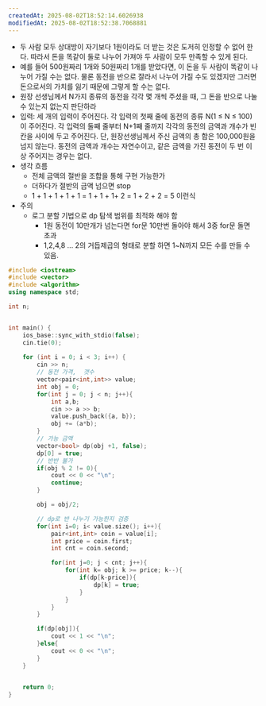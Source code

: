 ```yaml
---
createdAt: 2025-08-02T18:52:14.6026938
modifiedAt: 2025-08-02T18:52:38.7068881
---
```

- 두 사람 모두 상대방이 자기보다 1원이라도 더 받는 것은 도저히 인정할 수 없어 한다. 따라서 돈을 똑같이 둘로 나누어 가져야 두 사람이 모두 만족할 수 있게 된다.
- 예를 들어 500원짜리 1개와 50원짜리 1개를 받았다면, 이 돈을 두 사람이 똑같이 나누어 가질 수는 없다. 물론 동전을 반으로 잘라서 나누어 가질 수도 있겠지만 그러면 돈으로서의 가치를 잃기 때문에 그렇게 할 수는 없다.
- 원장 선생님께서 N가지 종류의 동전을 각각 몇 개씩 주셨을 때, 그 돈을 반으로 나눌 수 있는지 없는지 판단하라
- 입력: 
  세 개의 입력이 주어진다. 각 입력의 첫째 줄에 동전의 종류 N(1 ≤ N ≤ 100)이 주어진다. 각 입력의 둘째 줄부터 N+1째 줄까지 각각의 동전의 금액과 개수가 빈 칸을 사이에 두고 주어진다. 단, 원장선생님께서 주신 금액의 총 합은 100,000원을 넘지 않는다. 동전의 금액과 개수는 자연수이고, 같은 금액을 가진 동전이 두 번 이상 주어지는 경우는 없다.
- 생각 흐름
	- 전체 금액의 절반을 조합을 통해 구현 가능한가
	- 더하다가 절반의 금액 넘으면 stop 
	-  1 + 1 + 1 + 1 + 1 =  1 + 1 + 1+ 2 = 1 + 2 + 2 = 5 이런식
- 주의
	- 로그 분할 기법으로 dp 탐색 범위를 최적화 해야 함 
		- 1원 동전이 10만개가 넘는다면 for문 10만번 돌아야 해서 3중 for문 돌면 초과 
		- 1,2,4,8 ... 2의 거듭제곱의 형태로 분할 하면 1~N까지 모든 수를 만들 수 있음. 
	

``` c++
#include <iostream>
#include <vector>
#include <algorithm>
using namespace std;

int n;


int main() {
    ios_base::sync_with_stdio(false);
    cin.tie(0);
    
	for (int i = 0; i < 3; i++) {
		cin >> n;
		// 동전 가격,  갯수
		vector<pair<int,int>> value;
		int obj = 0;
		for(int j = 0; j < n; j++){
			int a,b;
			cin >> a >> b;
			value.push_back({a, b});
			obj += (a*b);
		}
		// 가능 금액
		vector<bool> dp(obj +1, false);
		dp[0] = true; 
		// 반반 불가
		if(obj % 2 != 0){
			cout << 0 << "\n";
			continue;
		}

		obj = obj/2;

		// dp로 반 나누기 가능한지 검증
		for(int i=0; i< value.size(); i++){
			pair<int,int> coin = value[i];
			int price = coin.first;
			int cnt = coin.second;

			for(int j=0; j < cnt; j++){
				for(int k= obj; k >= price; k--){
					if(dp[k-price]){
						dp[k] = true;
					}
				}
			}
		}

		if(dp[obj]){
			cout << 1 << "\n";
		}else{
			cout << 0 << "\n";
		}
	}

	
	return 0;
}

```

